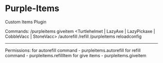 # Purple-Items
Custom Items Plugin

Commands:
/purpleitems giveitem <Player> <Turtlehelmet | LazyAxe | LazyPickaxe | CobbleVacc | StoneVacc>
/autorefill
/refill
/purpleitems reloadconfig

-----------------------
Permissions:
for autorefill command - purpleitems.autorefill
for refill command - purpleitems.refillItem
for give items - purpleitems.giveitem
